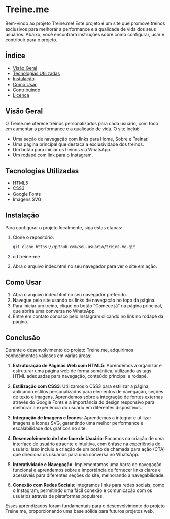 # Treine.me

Bem-vindo ao projeto Treine.me! Este projeto é um site que promove treinos exclusivos para melhorar a performance e a qualidade de vida dos seus usuários. Abaixo, você encontrará instruções sobre como configurar, usar e contribuir para o projeto.

## Índice

- [Visão Geral](#visão-geral)
- [Tecnologias Utilizadas](#tecnologias-utilizadas)
- [Instalação](#instalação)
- [Como Usar](#como-usar)
- [Contribuindo](#contribuindo)
- [Licença](#licença)

## Visão Geral

O Treine.me oferece treinos personalizados para cada usuário, com foco em aumentar a performance e a qualidade de vida. O site inclui:

- Uma seção de navegação com links para Home, Sobre e Treinar.
- Uma página principal que destaca a exclusividade dos treinos.
- Um botão para iniciar os treinos via WhatsApp.
- Um rodapé com link para o Instagram.

## Tecnologias Utilizadas

- HTML5
- CSS3
- Google Fonts
- Imagens SVG

## Instalação

Para configurar o projeto localmente, siga estas etapas:

1. Clone o repositório:
   ```bash
   git clone https://github.com/seu-usuario/treine-me.git
2. cd treine-me

3. Abra o arquivo index.html no seu navegador para ver o site em ação.


## Como Usar

1. Abra o arquivo index.html no seu navegador preferido.
2. Navegue pelo site usando os links de navegação no topo da página.
3. Para iniciar um treino, clique no botão "Comece já" na página principal, que abrirá uma conversa no WhatsApp.
4. Entre em contato conosco pelo Instagram clicando no link no rodapé da página.

## Conclusão

Durante o desenvolvimento do projeto Treine.me, adquirimos conhecimentos valiosos em várias áreas:

1. **Estruturação de Páginas Web com HTML5**: Aprendemos a organizar e estruturar uma página web de forma semântica, utilizando as tags HTML adequadas para navegação, conteúdo principal e rodapé.

2. **Estilização com CSS3**: Utilizamos o CSS3 para estilizar a página, aplicando estilos personalizados para elementos de navegação, seções de texto e imagens. Aprendemos sobre a integração de fontes externas através do Google Fonts e a importância do design responsivo para melhorar a experiência do usuário em diferentes dispositivos.

3. **Integração de Imagens e Ícones**: Aprendemos a integrar e utilizar imagens e ícones SVG, garantindo uma melhor performance e escalabilidade dos gráficos no site.

4. **Desenvolvimento de Interface de Usuário**: Focamos na criação de uma interface de usuário atraente e intuitiva, com ênfase na experiência do usuário. Isso incluiu a criação de um botão de chamada para ação (CTA) que direciona os usuários para uma conversa no WhatsApp.

5. **Interatividade e Navegação**: Implementamos uma barra de navegação funcional e aprendemos sobre a importância de fornecer links claros e acessíveis para diferentes seções do site, melhorando a navegabilidade.

6. **Conexão com Redes Sociais**: Integramos links para redes sociais, como o Instagram, permitindo uma fácil conexão e comunicação com os usuários através de plataformas populares.

Esses aprendizados foram fundamentais para o desenvolvimento do projeto Treine.me, proporcionando uma base sólida para futuros projetos web.
